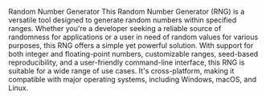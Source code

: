
Random Number Generator
This Random Number Generator (RNG) is a versatile tool designed to generate random numbers within specified ranges. Whether you're a developer seeking a reliable source of randomness for applications or a user in need of random values for various purposes, this RNG offers a simple yet powerful solution. With support for both integer and floating-point numbers, customizable ranges, seed-based reproducibility, and a user-friendly command-line interface, this RNG is suitable for a wide range of use cases. It's cross-platform, making it compatible with major operating systems, including Windows, macOS, and Linux.
